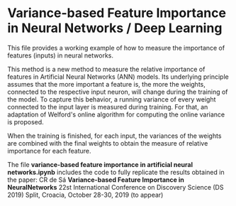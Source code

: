 # Variance-based Feature Importance in Neural Networks / Deep Learning

This file provides a working example of how to measure the importance of features (inputs) in neural networks. 

This method is a new method to measure the relative importance of features in Artificial Neural Networks (ANN) models. Its underlying principle assumes that the more important a feature is, the more the weights, connected to the respective input neuron, will change during the training of the model. To capture this behavior, a running variance of every weight connected to the input layer is measured during training. For that, an adaptation of Welford's online algorithm for computing the online variance is proposed.

When the training is finished, for each input, the variances of the weights are combined with the final weights to obtain the measure of relative importance for each feature.

The file **variance-based feature importance in artificial neural networks.ipynb** includes the code to fully replicate the results obtained in the paper:
CR de Sá **Variance-based Feature Importance in NeuralNetworks**
22st International Conference on Discovery Science (DS 2019) Split, Croacia, October 28-30, 2019 (to appear)

